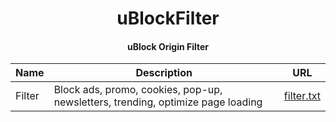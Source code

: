 <div align="center">
<h1>uBlockFilter</h1>
<h4>uBlock Origin Filter</h4>

| Name | Description | URL |
|------|-------------|-----|
| Filter | Block ads, promo, cookies, pop-up, newsletters, trending, optimize page loading | <a href="filter.txt?raw=true">filter.txt</a> |

</div>
